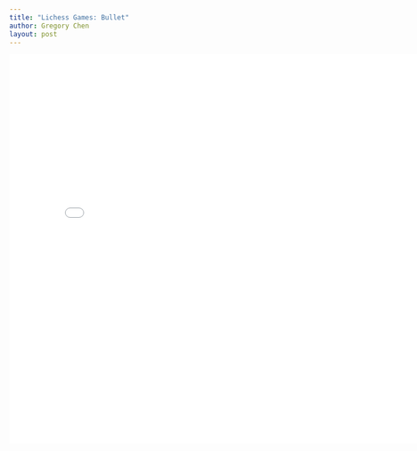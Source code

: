 ```yaml
---
title: "Lichess Games: Bullet"
author: Gregory Chen
layout: post
---
```


<iframe src="{{site.baseurl}}/assets/white_win_proportion_vs_computer_eval_bullet.html" height="700px" width="800px" style="border:none;"></iframe>
